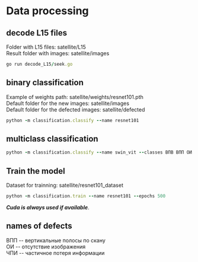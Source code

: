 # Data processing
## decode L15 files
Folder with L15 files: satellite/L15\
Result folder with images: satellite/images
```ruby
go run decode_L15/seek.go 
```
## binary classification 
Example of weights path: satellite/weights/resnet101.pth<br>
Default folder for the new images: satellite/images<br>
Default folder for the defected images: satellite/defected
```ruby
python -m classification.classify --name resnet101
```
## multiclass classification
```ruby
python -m classification.classify --name swin_vit --classes ВПВ ВПП ОИ ЧПИ
```

## Train the model
Dataset for trainning: satellite/resnet101_dataset
```ruby
python -m classification.train --name resnet101 --epochs 500
```
***Cuda is always used if available***.

## names of defects
ВПП -- вертикальные полосы по скану<br>
ОИ -- отсутствие изображения<br>
ЧПИ -- частичное потеря информации 





